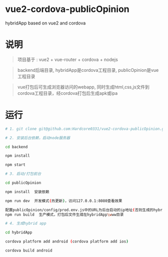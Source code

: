 # vue2-cordova-publicOpinion
hybridApp based on vue2 and cordova

# 说明
> 项目基于 : vue2 + vue-router + cordova + nodejs

> backend后端目录, hybridApp是cordova工程目录, publicOpinion是vue工程目录

> vue打包后可生成浏览器访问的webapp, 同时生成html,css,js文件到cordova工程目录，经cordova打包后生成apk或ipa


# 运行
``` bash
# 1. git clone git@github.com:Hardcore0331/vue2-cordova-publicOpinion.git

# 2. 安装后台依赖，启动node服务器

cd backend

npm install

npm start

# 3. 启动/打包前台

cd publicOpinion

npm install  安装依赖

npm run dev  开发模式(热更新)，访问127.0.0.1:8080查看效果

配置publicOpinion/config/prod.env.js中的URL为后台启动的ip地址(否则生成的hybrid无法连接后台)
npm run build  生产模式，打包后文件生成在hybridApp\www目录

# 4. 生成hybrid app

cd hybridApp

cordova platform add android (cordova platform add ios)

cordova build android 

```
